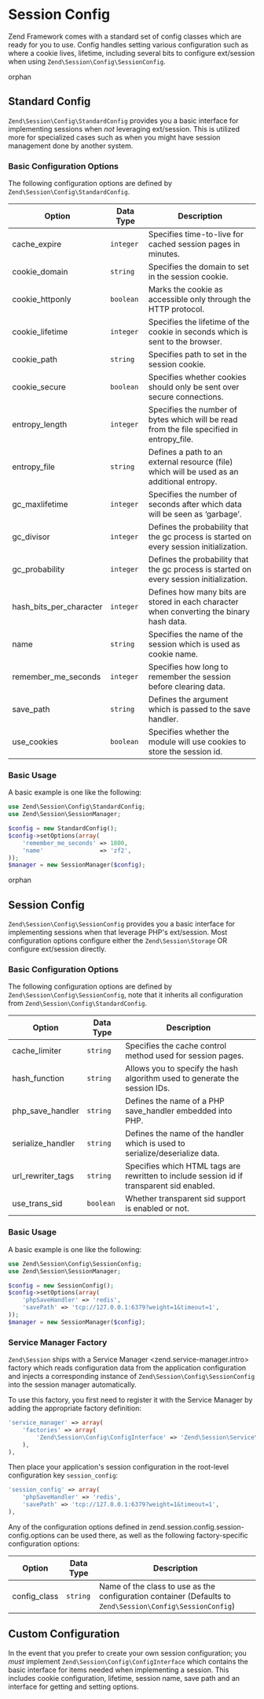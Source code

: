# Session Config

Zend Framework comes with a standard set of config classes which are ready for you to use. Config
handles setting various configuration such as where a cookie lives, lifetime, including several bits
to configure ext/session when using `Zend\Session\Config\SessionConfig`.

orphan  

## Standard Config

`Zend\Session\Config\StandardConfig` provides you a basic interface for implementing sessions when
*not* leveraging ext/session. This is utilized more for specialized cases such as when you might
have session management done by another system.

### Basic Configuration Options

The following configuration options are defined by `Zend\Session\Config\StandardConfig`.

Option                  | Data Type | Description
----------------------- | --------- | -----------
cache_expire            | `integer` | Specifies time-to-live for cached session pages in minutes.
cookie_domain           | `string`  | Specifies the domain to set in the session cookie.
cookie_httponly         | `boolean` | Marks the cookie as accessible only through the HTTP protocol.
cookie_lifetime         | `integer` | Specifies the lifetime of the cookie in seconds which is sent to the browser.
cookie_path             | `string`  | Specifies path to set in the session cookie.
cookie_secure           | `boolean` | Specifies whether cookies should only be sent over secure connections.
entropy_length          | `integer` | Specifies the number of bytes which will be read from the file specified in entropy_file.
entropy_file            | `string`  | Defines a path to an external resource (file) which will be used as an additional entropy.
gc_maxlifetime          | `integer` | Specifies the number of seconds after which data will be seen as ‘garbage’.
gc_divisor              | `integer` | Defines the probability that the gc process is started on every session initialization.
gc_probability          | `integer` | Defines the probability that the gc process is started on every session initialization.
hash_bits_per_character | `integer` | Defines how many bits are stored in each character when converting the binary hash data.
name                    | `string`  | Specifies the name of the session which is used as cookie name.
remember_me_seconds     | `integer` | Specifies how long to remember the session before clearing data.
save_path               | `string`  | Defines the argument which is passed to the save handler.
use_cookies             | `boolean` | Specifies whether the module will use cookies to store the session id.

### Basic Usage

A basic example is one like the following:

```php
use Zend\Session\Config\StandardConfig;
use Zend\Session\SessionManager;

$config = new StandardConfig();
$config->setOptions(array(
    'remember_me_seconds' => 1800,
    'name'                => 'zf2',
));
$manager = new SessionManager($config);
```

orphan  

## Session Config

`Zend\Session\Config\SessionConfig` provides you a basic interface for implementing sessions when
that leverage PHP's ext/session. Most configuration options configure either the
`Zend\Session\Storage` OR configure ext/session directly.

### Basic Configuration Options

The following configuration options are defined by `Zend\Session\Config\SessionConfig`, note that it
inherits all configuration from `Zend\Session\Config\StandardConfig`.

Option            | Data Type | Description
----------------- | --------- | -----------
cache_limiter     | `string`  | Specifies the cache control method used for session pages.
hash_function     | `string`  | Allows you to specify the hash algorithm used to generate the session IDs.
php_save_handler  | `string`  | Defines the name of a PHP save_handler embedded into PHP.
serialize_handler | `string`  | Defines the name of the handler which is used to serialize/deserialize data.
url_rewriter_tags | `string`  | Specifies which HTML tags are rewritten to include session id if transparent sid enabled.
use_trans_sid     | `boolean` | Whether transparent sid support is enabled or not.

### Basic Usage

A basic example is one like the following:

```php
use Zend\Session\Config\SessionConfig;
use Zend\Session\SessionManager;

$config = new SessionConfig();
$config->setOptions(array(
    'phpSaveHandler' => 'redis',
    'savePath' => 'tcp://127.0.0.1:6379?weight=1&timeout=1',
));
$manager = new SessionManager($config);
```

### Service Manager Factory

`Zend\Session` ships with a Service Manager &lt;zend.service-manager.intro&gt; factory which reads
configuration data from the application configuration and injects a corresponding instance of
`Zend\Session\Config\SessionConfig` into the session manager automatically.

To use this factory, you first need to register it with the Service Manager by adding the
appropriate factory definition:

```php
'service_manager' => array(
    'factories' => array(
        'Zend\Session\Config\ConfigInterface' => 'Zend\Session\Service\SessionConfigFactory',
    ),
),
```

Then place your application's session configuration in the root-level configuration key
`session_config`:

```php
'session_config' => array(
    'phpSaveHandler' => 'redis',
    'savePath' => 'tcp://127.0.0.1:6379?weight=1&timeout=1',
),
```

Any of the configuration options defined in zend.session.config.session-config.options can be used
there, as well as the following factory-specific configuration options:

Option       | Data Type | Description
------------ | --------- | -----------
config_class | `string`  | Name of the class to use as the configuration container (Defaults to `Zend\Session\Config\SessionConfig`)

## Custom Configuration

In the event that you prefer to create your own session configuration; you *must* implement
`Zend\Session\Config\ConfigInterface` which contains the basic interface for items needed when
implementing a session. This includes cookie configuration, lifetime, session name, save path and an
interface for getting and setting options.
